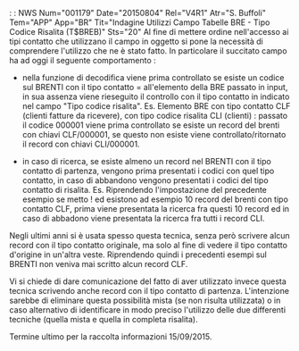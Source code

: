  :  : NWS Num="001179" Date="20150804" Rel="V4R1" Atr="S. Buffoli" Tem="APP" App="BR" Tit="Indagine Utilizzi Campo Tabelle BRE - Tipo Codice Risalita (T$BREB)" Sts="20"
Al fine di mettere ordine nell'accesso ai tipi contatto che utilizzano il campo in oggetto si pone
la necessità di comprendere l'utilizzo che ne è stato fatto.
In particolare il succitato campo ha ad oggi il seguente comportamento : 

-  nella funzione di decodifica viene prima controllato se esiste un codice sul BRENTI con il tipo contatto = all'elemento della BRE passato in input, in sua assenza viene rieseguito il controllo con il tipo contatto in indicato nel campo "Tipo codice risalita".
Es. Elemento BRE con tipo contatto CLF (clienti fatture da ricevere), con tipo codice risalita CLI
(clienti) :  passato il codice 000001 viene prima controllato se esiste un record del brenti con chiavi CLF/000001, se questo non esiste viene controllato/ritornato il record con chiavi CLI/000001.

-  in caso di ricerca, se esiste almeno un record nel BRENTI con il tipo contatto di partenza, vengono prima presentati i codici con quel tipo contatto, in caso di abbandono vengono presentati i codici del tipo contatto di risalita.
Es. Riprendendo l'impostazione del precedente esempio se metto ! ed esistono ad esempio 10 record del brenti con tipo contatto CLF, prima viene presentata la ricerca fra questi 10 record ed in caso
di abbadono viene presentata la ricerca fra tutti i record CLI.

Negli ultimi anni si è usata spesso questa tecnica, senza però scrivere alcun record con il tipo contatto originale, ma solo al fine di vedere il tipo contatto d'origine in un'altra veste.
Riprendendo quindi i precedenti esempi sul BRENTI non veniva mai scritto alcun record CLF.

Vi si chiede di dare comunicazione del fatto di aver utilizzato invece questa tecnica scrivendo anche record con il tipo contatto di partenza. L'intenzione sarebbe di eliminare questa possibilità
mista (se non risulta utilizzata) o in caso alternativo di identificare in modo preciso l'utilizzo
delle due differenti tecniche (quella mista e quella in completa risalita).

Termine ultimo per la raccolta informazioni 15/09/2015.

